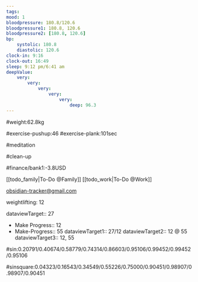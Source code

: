 ```yaml
---
tags: 
mood: 1
bloodpressure: 180.8/120.6
bloodpressure1: 180.8, 120.6
bloodpressure2: [180.8, 120.6]
bp:
    systolic: 180.8
    diastolic: 120.6
clock-in: 9:16
clock-out: 16:49
sleep: 9:12 pm/6:41 am
deepValue: 
    very: 
        very: 
            very: 
                very: 
                    very: 
                        deep: 96.3
---
```


#weight:62.8kg

#exercise-pushup:46
#exercise-plank:101sec

#meditation



#clean-up

#finance/bank1:-3.8USD

[[todo_family|To-Do @Family]]
[[todo_work|To-Do @Work]]

obsidian-tracker@gmail.com

weightlifting: 12

dataviewTarget:: 27
- Make Progress:: 12
- Make-Progress:: 55
dataviewTarget1:: 27/12
dataviewTarget2:: 12 @ 55
dataviewTarget3:: 12, 55

#sin:0.20791/0.40674/0.58779/0.74314/0.86603/0.95106/0.99452/0.99452/0.95106

#sinsquare:0.04323/0.16543/0.34549/0.55226/0.75000/0.90451/0.98907/0.98907/0.90451

